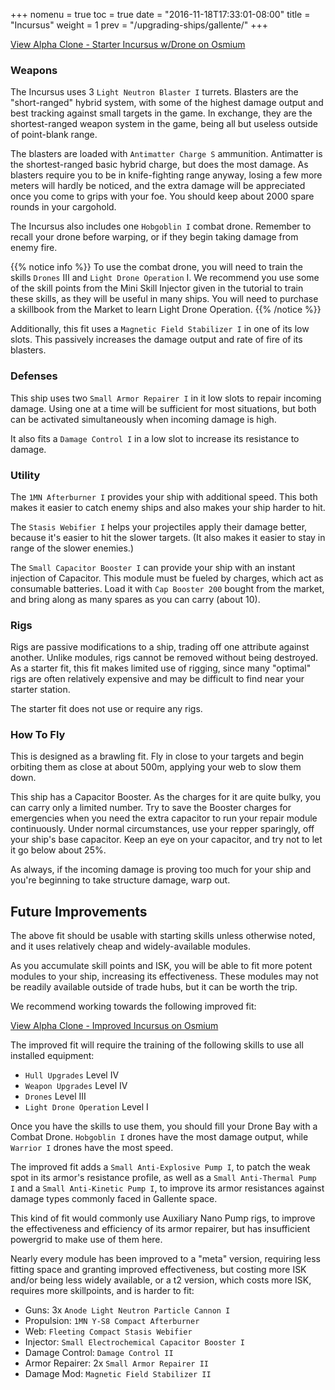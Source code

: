 +++
nomenu = true
toc = true
date = "2016-11-18T17:33:01-08:00"
title = "Incursus"
weight = 1
prev = "/upgrading-ships/gallente/"
+++

<object type="image/svg+xml" data="https://o.smium.org/api/convert/119456/svg/119456-alpha-clone---starter-incursus-wdrone.svg?privatetoken=4346902259586564096"><a href="https://o.smium.org/loadout/private/119456/4346902259586564096">View Alpha Clone - Starter Incursus w/Drone on Osmium</a></object>

### Weapons

The Incursus uses 3 `Light Neutron Blaster I` turrets.
Blasters are the "short-ranged" hybrid system, with some of the highest damage output 
and best tracking against small targets in the game.  In exchange, they are the shortest-ranged
weapon system in the game, being all but useless outside of point-blank range.

The blasters are loaded with `Antimatter Charge S` ammunition.
Antimatter is the shortest-ranged basic hybrid charge, but does the most damage.
As blasters require you to be in knife-fighting range anyway,
losing a few more meters will hardly be noticed,
and the extra damage will be appreciated once you come to grips with your foe.
You should keep about 2000 spare rounds in your cargohold.

The Incursus also includes one `Hobgoblin I` combat drone.
Remember to recall your drone before warping, or if they begin taking damage from enemy fire.

{{% notice info %}}
To use the combat drone, you will need to train the skills `Drones` III and `Light Drone Operation` I.
We recommend you use some of the skill points from the Mini Skill Injector
given in the tutorial to train these skills, as they will be useful in many ships.
You will need to purchase a skillbook from the Market to learn Light Drone Operation.
{{% /notice %}}

Additionally, this fit uses a `Magnetic Field Stabilizer I` in one of its low slots.
This passively increases the damage output and rate of fire of its blasters.

### Defenses

This ship uses two `Small Armor Repairer I` in it low slots to repair incoming damage.
Using one at a time will be sufficient for most situations, but both can be activated
simultaneously when incoming damage is high.

It also fits a `Damage Control I` in a low slot to increase its resistance to damage.

### Utility

The `1MN Afterburner I` provides your ship with additional speed. This both makes it easier to
catch enemy ships and also makes your ship harder to hit.

The `Stasis Webifier I` helps your projectiles apply their damage better, because it's easier to hit
the slower targets. (It also makes it easier to stay in range of the slower enemies.)

The `Small Capacitor Booster I` can provide your ship with an instant injection of Capacitor.
This module must be fueled by charges, which act as consumable batteries.  Load it with 
`Cap Booster 200` bought from the market, and bring along as many spares as you can carry (about 10).

### Rigs

Rigs are passive modifications to a ship, trading off one attribute against another.
Unlike modules, rigs cannot be removed without being destroyed. 
As a starter fit, this fit makes limited use of rigging, since many "optimal" rigs
are often relatively expensive and may be difficult to find near your starter station.

The starter fit does not use or require any rigs.

### How To Fly

This is designed as a brawling fit.  Fly in close to your targets
and begin orbiting them as close at about 500m, applying your web to slow them down.

This ship has a Capacitor Booster.  As the charges for it are quite bulky,
you can carry only a limited number.  Try to save the Booster charges for emergencies
when you need the extra capacitor to run your repair module continuously. 
Under normal circumstances, use your repper sparingly, off your ship's base capacitor.
Keep an eye on your capacitor, and try not to let it go below about 25%.

As always, if the incoming damage is proving too much for your ship
and you're beginning to take structure damage, warp out.

## Future Improvements

The above fit should be usable with starting skills unless otherwise noted,
and it uses relatively cheap and widely-available modules.  

As you accumulate skill points and ISK, you will be able to fit more potent
modules to your ship, increasing its effectiveness.  These modules may not be
readily available outside of trade hubs, but it can be worth the trip.

We recommend working towards the following improved fit:

<object type="image/svg+xml" data="https://o.smium.org/api/convert/118513/svg/118513-alpha-clone---improved-incursus.svg?privatetoken=5817811791190687744"><a href="https://o.smium.org/loadout/private/118513/5817811791190687744">View Alpha Clone - Improved Incursus on Osmium</a></object>

The improved fit will require the training of the following skills to use all installed equipment:

* `Hull Upgrades` Level IV
* `Weapon Upgrades` Level IV
* `Drones` Level III
* `Light Drone Operation` Level I

Once you have the skills to use them, you should fill your Drone Bay with a Combat Drone.
`Hobgoblin I` drones have the most damage output, while `Warrior I` drones have the most speed.

The improved fit adds a `Small Anti-Explosive Pump I`,
to patch the weak spot in its armor's resistance profile, as well as a
`Small Anti-Thermal Pump I` and a `Small Anti-Kinetic Pump I`,
to improve its armor resistances against damage types commonly faced in Gallente space.

This kind of fit would commonly use Auxiliary Nano Pump rigs, to improve the effectiveness
and efficiency of its armor repairer, but has insufficient powergrid to make use of them here.

Nearly every module has been improved to a "meta" version, requiring less fitting space
and granting improved effectiveness, but costing more ISK and/or being less widely available,
or a t2 version, which costs more ISK, requires more skillpoints, and is harder to fit:

 * Guns: 3x `Anode Light Neutron Particle Cannon I`
 * Propulsion: `1MN Y-S8 Compact Afterburner`
 * Web: `Fleeting Compact Stasis Webifier`
 * Injector: `Small Electrochemical Capacitor Booster I`
 * Damage Control: `Damage Control II`
 * Armor Repairer: 2x `Small Armor Repairer II`
 * Damage Mod: `Magnetic Field Stabilizer II`